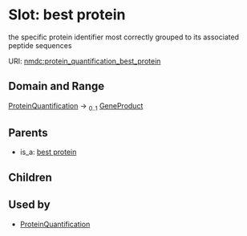 
# Slot: best protein


the specific protein identifier most correctly grouped to its associated peptide sequences

URI: [nmdc:protein_quantification_best_protein](https://microbiomedata/meta/protein_quantification_best_protein)


## Domain and Range

[ProteinQuantification](ProteinQuantification.md) &#8594;  <sub>0..1</sub> [GeneProduct](GeneProduct.md)

## Parents

 *  is_a: [best protein](best_protein.md)

## Children


## Used by

 * [ProteinQuantification](ProteinQuantification.md)
